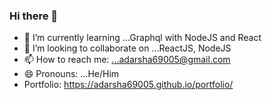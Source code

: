 ### Hi there 👋

<!--
**Adarsha69005/Adarsha69005** is a ✨ _special_ ✨ repository because its `README.md` (this file) appears on your GitHub profile.

Here are some ideas to get you started: -->

- 🌱 I’m currently learning ...Graphql with NodeJS and React
- 👯 I’m looking to collaborate on ...ReactJS, NodeJS
- 📫 How to reach me: ...adarsha69005@gmail.com
- 😄 Pronouns: ...He/Him
- Portfolio: https://adarsha69005.github.io/portfolio/

